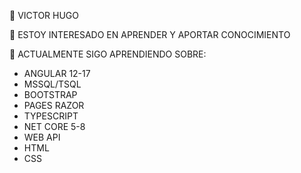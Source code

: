 <head>
    <link rel="stylesheet" href="https://github.com/LIAVHV/LIAVHV/blob/aa8366ad8ca65d518d6c01f555102743adfc09d2/styles.css">
</head>

👋 VICTOR HUGO

👀 ESTOY INTERESADO EN APRENDER Y APORTAR CONOCIMIENTO

🌱 ACTUALMENTE SIGO APRENDIENDO SOBRE:
- ANGULAR 12-17
- MSSQL/TSQL
- BOOTSTRAP
- PAGES RAZOR
- TYPESCRIPT
- NET CORE 5-8
- WEB API
- HTML
- CSS
